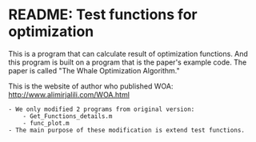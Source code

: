 # README: Test functions for optimization
This is a program that can calculate result of  optimization functions. And this program is built on a program that is the paper's example code. The paper is called "The Whale Optimization Algorithm."

This is the website of author who published WOA: http://www.alimirjalili.com/WOA.html

    - We only modified 2 programs from original version:
        - Get_Functions_details.m
        - func_plot.m
    - The main purpose of these modification is extend test functions.
